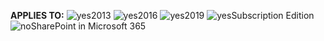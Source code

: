 <Token>**APPLIES TO:** ![yes](../media/yes.png)2013 ![yes](../media/yes.png)2016 ![yes](../media/yes.png)2019 ![yes](../media/yes.png)Subscription Edition ![no](../media/no.png)SharePoint in Microsoft 365</Token>
